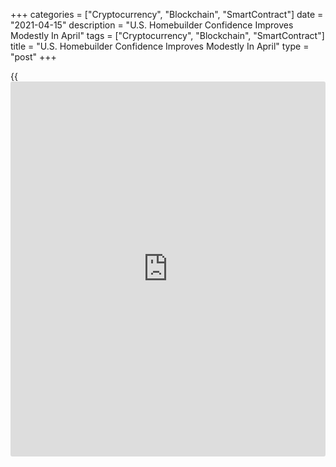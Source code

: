 +++
categories = ["Cryptocurrency", "Blockchain", "SmartContract"]
date = "2021-04-15"
description = "U.S. Homebuilder Confidence Improves Modestly In April"
tags = ["Cryptocurrency", "Blockchain", "SmartContract"]
title = "U.S. Homebuilder Confidence Improves Modestly In April"
type = "post"
+++

{{<iframe id="large-banner" src="https://www.bounty.group/#slide=26.0" width="100%" height="600" scrolling="no" style="border: 0px solid rgb(216, 221, 230); border-radius: 3px;">}}

Reflecting strong buyer demand, the National Association of Home
Builders released a report on Thursday showing a modest increase in U.S.
homebuilder confidence in the month of April.

The report said the NAHB/Wells Fargo Housing Market Index inched up to
83 in April after dipping to 82 in March, matching economist estimates.

The NAHB noted the uptick in homebuilder confidence came even as
builders continued to grapple with rising lumber prices and supply chain
issues and consumers faced higher home prices due to a lack inventory.

"The supply chain for residential construction is tight, particularly
regarding the cost and availability of lumber, appliances, and other
building materials," said NAHB Chairman Chuck Fowke.

He added, "Though builders are seeking to keep home prices affordable in
a market in need of more inventory, [policy](https://www.fintechee.com/policy/)makers must find ways to
increase the supply of building materials as the [economy][1] runs hot
in 2021."

The modest increase by the housing market index came as the gauge
charting traffic of prospective buyers climbed to 75 in April from 72 in
March.

The index gauging current sales conditions also crept up to 88 in April
from 87 in March, while the component measuring sales expectations in
the next six months fell to 81 from 83.

On Friday, the Commerce Department is scheduled to release a separate
report on new residential construction in the month of March.

Economists currently expect housing starts to soar by 13.5 percent to an
annual rate of 1.613 million in March after plunging by 10.3 percent to
a rate of 1.421 million in February.

Building permits, an indicator of future housing demand, are also
expected to jump by 4.0 percent to an annual rate of 1.750 million in
March after plummeting by 10.8 percent to an annual rate of 1.682
million in February.

For comments and feedback [contact](https://www.playgroundfx.com/contact/): editorial@rtt[news](https://www.letsplayfx.com/blog/forex-news-website/).com

[Economic News][1]

 **What parts of the world are seeing the best (and worst) economic
performances lately? Click[here][2] to check out our [Econ Scorecard][2]
and find out! See up-to-the-moment [ranking](https://www.playgroundfx.com/blog/crypto-exchange-ranking/)s for the best and worst
performers in [GDP][3], [unemployment rate][4], [inflation][2] and much
more.**

   1. www.rtt[news](https://www.letsplayfx.com/blog/forex-news-website/).com/Content/EconomicNews.aspx
   2. www.rtt[news](https://www.letsplayfx.com/blog/forex-news-website/).com/economic-scorecard/world-rank/CPI/highest-performance.aspx
   3. www.rtt[news](https://www.letsplayfx.com/blog/forex-news-website/).com/economic-scorecard/world-rank/GDP/highest-performance.aspx
   4. www.rtt[news](https://www.letsplayfx.com/blog/forex-news-website/).com/economic-scorecard/world-rank/unemployment-rate/lowest-performance.aspx